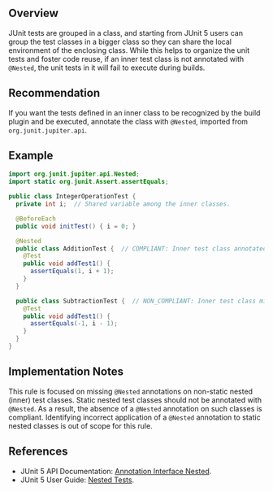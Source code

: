 ## Overview

JUnit tests are grouped in a class, and starting from JUnit 5 users can group the test classes in a bigger class so they can share the local environment of the enclosing class. While this helps to organize the unit tests and foster code reuse, if an inner test class is not annotated with `@Nested`, the unit tests in it will fail to execute during builds.

## Recommendation

If you want the tests defined in an inner class to be recognized by the build plugin and be executed, annotate the class with `@Nested`, imported from `org.junit.jupiter.api`.

## Example

```java
import org.junit.jupiter.api.Nested;
import static org.junit.Assert.assertEquals;

public class IntegerOperationTest {
  private int i;  // Shared variable among the inner classes.

  @BeforeEach
  public void initTest() { i = 0; }

  @Nested
  public class AdditionTest {  // COMPLIANT: Inner test class annotated with `@Nested`.
    @Test
    public void addTest1() {
      assertEquals(1, i + 1);
    }
  }

  public class SubtractionTest {  // NON_COMPLIANT: Inner test class missing `@Nested`.
    @Test
    public void addTest1() {
      assertEquals(-1, i - 1);
    }
  }
}
```

## Implementation Notes

This rule is focused on missing `@Nested` annotations on non-static nested (inner) test classes. Static nested test classes should not be annotated with `@Nested`. As a result, the absence of a `@Nested` annotation on such classes is compliant. Identifying incorrect application of a `@Nested` annotation to static nested classes is out of scope for this rule.

## References

- JUnit 5 API Documentation: [Annotation Interface Nested](https://junit.org/junit5/docs/current/api/org.junit.jupiter.api/org/junit/jupiter/api/Nested.html).
- JUnit 5 User Guide: [Nested Tests](https://junit.org/junit5/docs/current/user-guide/#writing-tests-nested).
